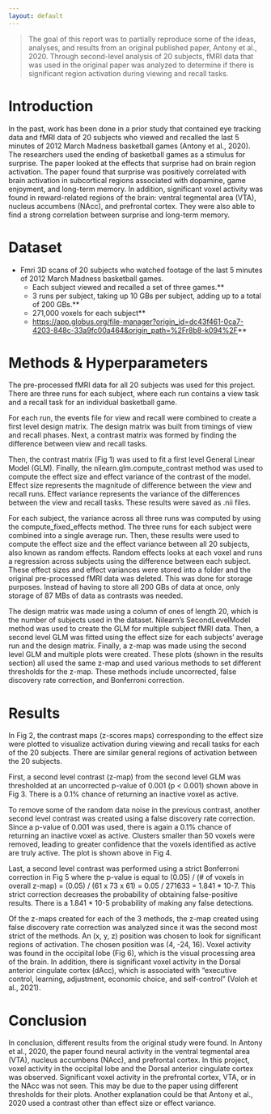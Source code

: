 ```yaml
---
layout: default
---
```


> The goal of this report was to partially reproduce some of the ideas, analyses, and results from an original published paper, Antony et al., 2020. Through second-level analysis of 20 subjects, fMRI data that was used in the original paper was analyzed to determine if there is significant region activation during viewing and recall tasks.

# Introduction

In the past, work has been done in a prior study that contained eye tracking data and fMRI data of 20 subjects who viewed and recalled the last 5 minutes of 2012 March Madness basketball games (Antony et al., 2020). The researchers used the ending of basketball games as a stimulus for surprise. The paper looked at the effects that surprise had on brain region activation. The paper found that surprise was positively correlated with brain activation in subcortical regions associated with dopamine, game enjoyment, and long-term memory. In addition, significant voxel activity was found in reward-related regions of the brain: ventral tegmental area (VTA), nucleus accumbens (NAcc), and prefrontal cortex. They were also able to find a strong correlation between surprise and long-term memory. 


# Dataset
- Fmri 3D scans of 20 subjects who watched footage of the last 5 minutes of 2012 March Madness basketball games.
  - Each subject viewed and recalled a set of three games.**
  - 3 runs per subject, taking up 10 GBs per subject, adding up to a total of 200 GBs.**
  - 271,000 voxels for each subject**
  - https://app.globus.org/file-manager?origin_id=dc43f461-0ca7-4203-848c-33a9fc00a464&origin_path=%2Fr8b8-k094%2F**

# Methods & Hyperparameters
The pre-processed fMRI data for all 20 subjects was used for this project. There are three runs for each subject, where each run contains a view task and a recall task for an individual basketball game.

For each run, the events file for view and recall were combined to create a first level design matrix. The design matrix was built from timings of view and recall phases. Next, a contrast matrix was formed by finding the difference between view and recall tasks. 

Then, the contrast matrix (Fig 1) was used to fit a first level General Linear Model (GLM). Finally, the nilearn.glm.compute_contrast method was used to compute the effect size and effect variance of the contrast of the model. Effect size represents the magnitude of difference between the view and recall runs. Effect variance represents the variance of the differences between the view and recall tasks. These results were saved as .nii files. 

For each subject, the variance across all three runs was computed by using the compute_fixed_effects method. The three runs for each subject were combined into a single average run. Then, these results were used to compute the effect size and the effect variance between all 20 subjects, also known as random effects. Random effects looks at each voxel and runs a regression across subjects using the difference between each subject. These effect sizes and effect variances were stored into a folder and the original pre-processed fMRI data was deleted. This was done for storage purposes. Instead of having to store all 200 GBs of data at once, only storage of 87 MBs of data as contrasts was needed.

The design matrix was made using a column of ones of length 20, which is the number of subjects used in the dataset. Nilearn’s SecondLevelModel method was used to create the GLM for multiple subject fMRI data. Then, a second level GLM was fitted using the effect size for each subjects’ average run and the design matrix. Finally, a z-map was made using the second level GLM and multiple plots were created. These plots (shown in the results section) all used the same z-map and used various methods to set different thresholds for the z-map. These methods include uncorrected, false discovery rate correction, and Bonferroni correction.


# Results

In Fig 2, the contrast maps (z-scores maps) corresponding to the effect size were plotted to visualize activation during viewing and recall tasks for each of the 20 subjects. There are similar general regions of activation between the 20 subjects.

First, a second level contrast (z-map) from the second level GLM was thresholded at an uncorrected p-value of 0.001 (p < 0.001) shown above in Fig 3. There is a 0.1% chance of returning an inactive voxel as active.

To remove some of the random data noise in the previous contrast, another second level contrast was created using a false discovery rate correction. Since a p-value of 0.001 was used, there is again a 0.1% chance of returning an inactive voxel as active. Clusters smaller than 50 voxels were removed, leading to greater confidence that the voxels identified as active are truly active. The plot is shown above in Fig 4.

Last, a second level contrast was performed using a strict Bonferroni correction in Fig 5 where the p-value is equal to (0.05) / (# of  voxels in overall z-map) = (0.05) / (61 x 73 x 61) = 0.05 / 271633 = 1.841 * 10-7. This strict correction decreases the probability of obtaining false-positive results. There is a 1.841 * 10-5 probability of making any false detections.

Of the z-maps created for each of the 3 methods, the z-map created using false discovery rate correction was analyzed since it was the second most strict of the methods. An (x, y, z) position was chosen to look for significant regions of activation. The chosen position was (4, -24, 16). Voxel activity was found in the occipital lobe (Fig 6), which is the visual processing area of the brain. In addition, there is significant voxel activity in the Dorsal anterior cingulate cortex (dAcc), which is associated with “executive control, learning, adjustment, economic choice, and self-control” (Voloh et al., 2021).


# Conclusion

In conclusion, different results from the original study were found. In Antony et al., 2020, the paper found neural activity in the ventral tegmental area (VTA), nucleus accumbens (NAcc), and prefrontal cortex. In this project, voxel activity in the occipital lobe and the Dorsal anterior cingulate cortex was observed. Significant voxel activity in the prefrontal cortex, VTA, or in the NAcc was not seen. This may be due to the paper using different thresholds for their plots. Another explanation could be that Antony et al., 2020 used a contrast other than effect size or effect variance.
